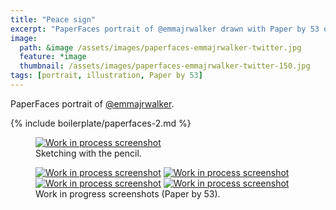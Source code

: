 ```yaml
---
title: "Peace sign"
excerpt: "PaperFaces portrait of @emmajrwalker drawn with Paper by 53 on an iPad."
image: 
  path: &image /assets/images/paperfaces-emmajrwalker-twitter.jpg 
  feature: *image
  thumbnail: /assets/images/paperfaces-emmajrwalker-twitter-150.jpg
tags: [portrait, illustration, Paper by 53]
---
```


PaperFaces portrait of <a href="http://twitter.com/emmajrwalker">@emmajrwalker</a>.

{% include boilerplate/paperfaces-2.md %}

<figure>
	<a href="/assets/images/paperfaces-emmajrwalker-process-1-lg.jpg"><img src="/assets/images/paperfaces-emmajrwalker-process-1-750.jpg" alt="Work in process screenshot"></a>
	<figcaption>Sketching with the pencil.</figcaption>
</figure>

<figure class="half">
	<a href="/assets/images/paperfaces-emmajrwalker-process-2-lg.jpg"><img src="/assets/images/paperfaces-emmajrwalker-process-2-600.jpg" alt="Work in process screenshot"></a>
	<a href="/assets/images/paperfaces-emmajrwalker-process-3-lg.jpg"><img src="/assets/images/paperfaces-emmajrwalker-process-3-600.jpg" alt="Work in process screenshot"></a>
	<a href="/assets/images/paperfaces-emmajrwalker-process-4-lg.jpg"><img src="/assets/images/paperfaces-emmajrwalker-process-4-600.jpg" alt="Work in process screenshot"></a>
	<a href="/assets/images/paperfaces-emmajrwalker-process-5-lg.jpg"><img src="/assets/images/paperfaces-emmajrwalker-process-5-600.jpg" alt="Work in process screenshot"></a>
	<figcaption>Work in progress screenshots (Paper by 53).</figcaption>
</figure>
